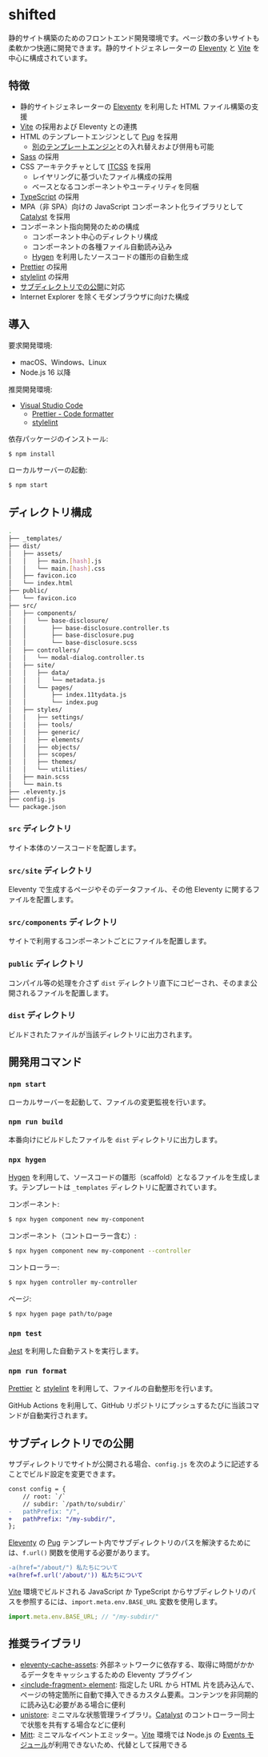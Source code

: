 # shifted

静的サイト構築のためのフロントエンド開発環境です。ページ数の多いサイトも柔軟かつ快適に開発できます。静的サイトジェネレーターの [Eleventy](https://www.11ty.dev/) と [Vite](https://vitejs.dev/) を中心に構成されています。

## 特徴

- 静的サイトジェネレーターの [Eleventy](https://www.11ty.dev/) を利用した HTML ファイル構築の支援
- [Vite](https://vitejs.dev/) の採用および Eleventy との連携
- HTML のテンプレートエンジンとして [Pug](https://pugjs.org/api/getting-started.html) を採用
  - [別のテンプレートエンジン](https://www.11ty.dev/docs/languages/)との入れ替えおよび併用も可能
- [Sass](https://sass-lang.com/) の採用
- CSS アーキテクチャとして [ITCSS](https://speakerdeck.com/dafed/managing-css-projects-with-itcss) を採用
  - レイヤリングに基づいたファイル構成の採用
  - ベースとなるコンポーネントやユーティリティを同梱
- [TypeScript](https://www.typescriptlang.org/) の採用
- MPA（非 SPA）向けの JavaScript コンポーネント化ライブラリとして [Catalyst](https://github.github.io/catalyst/) を採用
- コンポーネント指向開発のための構成
  - コンポーネント中心のディレクトリ構成
  - コンポーネントの各種ファイル自動読み込み
  - [Hygen](http://www.hygen.io/) を利用したソースコードの雛形の自動生成
- [Prettier](https://prettier.io/) の採用
- [stylelint](https://stylelint.io/) の採用
- [サブディレクトリでの公開](#サブディレクトリでの公開)に対応
- Internet Explorer を除くモダンブラウザに向けた構成

## 導入

要求開発環境:

- macOS、Windows、Linux
- Node.js 16 以降

推奨開発環境:

- [Visual Studio Code](https://code.visualstudio.com/)
  - [Prettier - Code formatter](https://marketplace.visualstudio.com/items?itemName=esbenp.prettier-vscode)
  - [stylelint](https://marketplace.visualstudio.com/items?itemName=stylelint.vscode-stylelint)

依存パッケージのインストール:

```sh
$ npm install
```

ローカルサーバーの起動:

```sh
$ npm start
```

## ディレクトリ構成

```sh
.
├── _templates/
├── dist/
│   ├── assets/
│   │   ├── main.[hash].js
│   │   └── main.[hash].css
│   ├── favicon.ico
│   └── index.html
├── public/
│   └── favicon.ico
├── src/
│   ├── components/
│   │   └── base-disclosure/
│   │       ├── base-disclosure.controller.ts
│   │       ├── base-disclosure.pug
│   │       └── base-disclosure.scss
│   ├── controllers/
│   │   └── modal-dialog.controller.ts
│   ├── site/
│   │   ├── data/
│   │   │   └── metadata.js
│   │   └── pages/
│   │       ├── index.11tydata.js
│   │       └── index.pug
│   ├── styles/
│   │   ├── settings/
│   │   ├── tools/
│   │   ├── generic/
│   │   ├── elements/
│   │   ├── objects/
│   │   ├── scopes/
│   │   ├── themes/
│   │   └── utilities/
│   ├── main.scss
│   └── main.ts
├── .eleventy.js
├── config.js
└── package.json
```

### `src` ディレクトリ

サイト本体のソースコードを配置します。

### `src/site` ディレクトリ

Eleventy で生成するページやそのデータファイル、その他 Eleventy に関するファイルを配置します。

### `src/components` ディレクトリ

サイトで利用するコンポーネントごとにファイルを配置します。

### `public` ディレクトリ

コンパイル等の処理を介さず `dist` ディレクトリ直下にコピーされ、そのまま公開されるファイルを配置します。

### `dist` ディレクトリ

ビルドされたファイルが当該ディレクトリに出力されます。

## 開発用コマンド

### `npm start`

ローカルサーバーを起動して、ファイルの変更監視を行います。

### `npm run build`

本番向けにビルドしたファイルを `dist` ディレクトリに出力します。

### `npx hygen`

[Hygen](http://www.hygen.io/) を利用して、ソースコードの雛形（scaffold）となるファイルを生成します。テンプレートは `_templates` ディレクトリに配置されています。

コンポーネント:

```sh
$ npx hygen component new my-component
```

コンポーネント（コントローラー含む）:

```sh
$ npx hygen component new my-component --controller
```

コントローラー:

```sh
$ npx hygen controller my-controller
```

ページ:

```sh
$ npx hygen page path/to/page
```

### `npm test`

[Jest](https://jestjs.io/) を利用した自動テストを実行します。

### `npm run format`

[Prettier](https://prettier.io/) と [stylelint](https://stylelint.io/) を利用して、ファイルの自動整形を行います。

GitHub Actions を利用して、GitHub リポジトリにプッシュするたびに当該コマンドが自動実行されます。

## サブディレクトリでの公開

サブディレクトリでサイトが公開される場合、`config.js` を次のように記述することでビルド設定を変更できます。

```diff
const config = {
	// root: `/`
	// subdir: `/path/to/subdir/`
-	pathPrefix: "/",
+	pathPrefix: "/my-subdir/",
};
```

[Eleventy](https://www.11ty.dev/) の [Pug](https://pugjs.org/) テンプレート内でサブディレクトリのパスを解決するためには、`f.url()` 関数を使用する必要があります。

```diff
-a(href="/about/") 私たちについて
+a(href=f.url('/about/')) 私たちについて
```

[Vite](https://vitejs.dev/) 環境でビルドされる JavaScript か TypeScript からサブディレクトリのパスを参照するには、`import.meta.env.BASE_URL` 変数を使用します。

```javascript
import.meta.env.BASE_URL; // "/my-subdir/"
```

## 推奨ライブラリ

- [eleventy-cache-assets](https://www.11ty.dev/docs/plugins/cache/): 外部ネットワークに依存する、取得に時間がかかるデータをキャッシュするための Eleventy プラグイン
- [\<include-fragment> element](https://github.com/github/include-fragment-element): 指定した URL から HTML 片を読み込んで、ページの特定箇所に自動で挿入できるカスタム要素。コンテンツを非同期的に読み込む必要がある場合に便利
- [unistore](https://github.com/developit/unistore): ミニマルな状態管理ライブラリ。[Catalyst](https://github.github.io/catalyst/) のコントローラー同士で状態を共有する場合などに便利
- [Mitt](https://github.com/developit/mitt): ミニマルなイベントエミッター。[Vite](https://vitejs.dev/) 環境では Node.js の [Events モジュール](https://nodejs.org/api/events.html)が利用できないため、代替として採用できる
